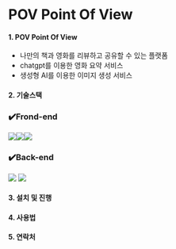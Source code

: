 # POV Point Of View

#### 1. POV Point Of View

- 나만의 책과 영화를 리뷰하고 공유할 수 있는 플랫폼
- chatgpt를 이용한 영화 요약 서비스
- 생성형 AI를 이용한 이미지 생성 서비스

#### 2. 기술스택

### ✔️Frond-end

<img src="https://img.shields.io/badge/React-61DAFB?style=for-the-badge&logo=React&logoColor=black"><img src="https://img.shields.io/badge/Css-1572B6?style=for-the-badge&logo=Css&logoColor=white"><img src="https://img.shields.io/badge/Next.js-000000?style=for-the-badge&logo=Next.js&logoColor=white">

### ✔️Back-end

<img src="https://img.shields.io/badge/Python-3776AB?style=for-the-badge&logo=Python&logoColor=white">
<img src="https://img.shields.io/badge/django-#092E20?style=for-the-badge&logo=django&logoColor=white">

#### 3. 설치 및 진행

#### 4. 사용법

#### 5. 연락처
